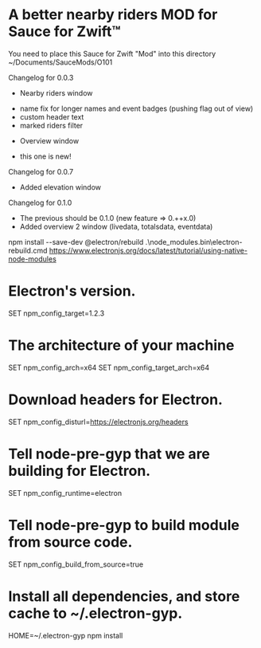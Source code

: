 A better nearby riders MOD for Sauce for Zwift™
===========

You need to place this Sauce for Zwift "Mod" into this directory ~/Documents/SauceMods/O101


Changelog for 0.0.3

* Nearby riders window
- name fix for longer names and event badges (pushing flag out of view)
- custom header text
- marked riders filter

* Overview window
- this one is new!

Changelog for 0.0.7

* Added elevation window

Changelog for 0.1.0

* The previous should be 0.1.0 (new feature => 0.++x.0)
* Added overview 2 window (livedata, totalsdata, eventdata)

npm install --save-dev @electron/rebuild
.\node_modules\.bin\electron-rebuild.cmd
https://www.electronjs.org/docs/latest/tutorial/using-native-node-modules

# Electron's version.
SET npm_config_target=1.2.3
# The architecture of your machine
SET npm_config_arch=x64
SET npm_config_target_arch=x64
# Download headers for Electron.
SET npm_config_disturl=https://electronjs.org/headers
# Tell node-pre-gyp that we are building for Electron.
SET npm_config_runtime=electron
# Tell node-pre-gyp to build module from source code.
SET npm_config_build_from_source=true
# Install all dependencies, and store cache to ~/.electron-gyp.
HOME=~/.electron-gyp npm install